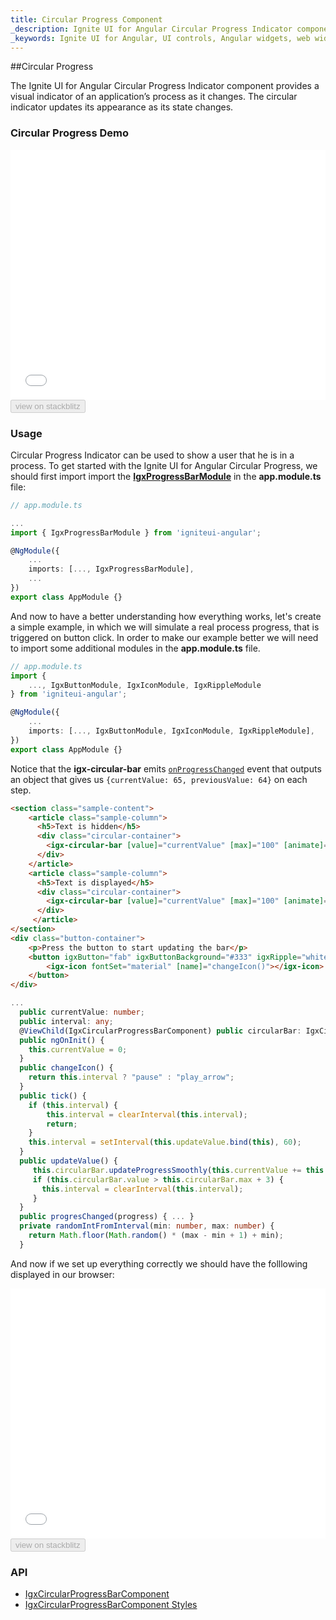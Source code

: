 ```yaml
---
title: Circular Progress Component
_description: Ignite UI for Angular Circular Progress Indicator component allows developers to display progress in a circle with endless customization options.
_keywords: Ignite UI for Angular, UI controls, Angular widgets, web widgets, UI widgets, Angular, Native Angular Components Suite, Native Angular Controls, Native Angular Components Library, Angular Circular Progress components, Angular Circular Progress controls
---
```


##Circular Progress
<p class="highlight">The Ignite UI for Angular Circular Progress Indicator component provides a visual indicator of an application’s process as it changes. The circular indicator updates its appearance as its state changes.<p>
<div class="divider"></div>

### Circular Progress Demo
<div class="sample-container loading" style="height:400px">
    <iframe id="progressbar-sample-iframe" frameborder="0" seamless width="100%" height="100%" src="{environment:demosBaseUrl}/circular-progressbar" onload="onSampleIframeContentLoaded(this);"></iframe>
</div>
<div>
<button data-localize="stackblitz" disabled class="stackblitz-btn" data-iframe-id="progressbar-sample-iframe" data-demos-base-url="{environment:demosBaseUrl}">view on stackblitz</button>
</div>
<div class="divider--half"></div>

### Usage
 Circular Progress Indicator can be used to show a user that he is in a process.
To get started with the Ignite UI for Angular Circular Progress,  we should first import import the [**IgxProgressBarModule**]({environment:angularApiUrl}/classes/igxprogressbarmodule.html) in the **app.module.ts** file:
```typescript
// app.module.ts

...
import { IgxProgressBarModule } from 'igniteui-angular';

@NgModule({
    ...
    imports: [..., IgxProgressBarModule],
    ...
})
export class AppModule {}
```
And now to have a better understanding how everything works, let's create a simple example, in which we will simulate a real process progress, that is
triggered on button click. In order to make our example better we will need to import some additional modules in the **app.module.ts** file.

```typescript
// app.module.ts
import {
    ..., IgxButtonModule, IgxIconModule, IgxRippleModule
} from 'igniteui-angular';

@NgModule({
    ...
    imports: [..., IgxButtonModule, IgxIconModule, IgxRippleModule],
})
export class AppModule {}
```
Notice that the **igx-circular-bar** emits [`onProgressChanged`]({environment:angularApiUrl}/classes/igxcircularprogressbarcomponent.html#onprogresschanged) event that outputs an object that gives us `{currentValue: 65, previousValue: 64}` on each step.

```html
<section class="sample-content">
    <article class="sample-column">
      <h5>Text is hidden</h5>
      <div class="circular-container">
        <igx-circular-bar [value]="currentValue" [max]="100" [animate]="true" [textVisibility]="false" (onProgressChanged)="progresChanged($event)"></igx-circular-bar>
      </div>
    </article>
    <article class="sample-column">
      <h5>Text is displayed</h5>
      <div class="circular-container">
        <igx-circular-bar [value]="currentValue" [max]="100" [animate]="true" [textVisibility]="true" (onProgressChanged)="progresChanged($event)"></igx-circular-bar>
      </div>
     </article>
</section>
<div class="button-container">
    <p>Press the button to start updating the bar</p>
    <button igxButton="fab" igxButtonBackground="#333" igxRipple="white" (click)="tick()">
        <igx-icon fontSet="material" [name]="changeIcon()"></igx-icon>
    </button>
</div>
```

```typescript
...
  public currentValue: number;
  public interval: any;
  @ViewChild(IgxCircularProgressBarComponent) public circularBar: IgxCircularProgressBarComponent;
  public ngOnInit() {
    this.currentValue = 0;
  }
  public changeIcon() {
    return this.interval ? "pause" : "play_arrow";
  }
  public tick() {
    if (this.interval) {
        this.interval = clearInterval(this.interval);
        return;
    }
    this.interval = setInterval(this.updateValue.bind(this), 60);
  }
  public updateValue() {
     this.circularBar.updateProgressSmoothly(this.currentValue += this.randomIntFromInterval(1, 3), 1);
     if (this.circularBar.value > this.circularBar.max + 3) {
       this.interval = clearInterval(this.interval);
     }
  }
  public progresChanged(progress) { ... }
  private randomIntFromInterval(min: number, max: number) {
    return Math.floor(Math.random() * (max - min + 1) + min);
  }
```

And now if we set up everything correctly we should have the folllowing displayed in our browser:
<div class="sample-container loading" style="height:400px">
    <iframe id="progressbar-sample-iframe" frameborder="0" seamless width="100%" height="100%" src="{environment:demosBaseUrl}/circular-progressbar" onload="onSampleIframeContentLoaded(this);"></iframe>
</div>
<div>
<button data-localize="stackblitz" disabled class="stackblitz-btn" data-iframe-id="progressbar-sample-iframe" data-demos-base-url="{environment:demosBaseUrl}">view on stackblitz</button>
</div>
<div class="divider--half"></div>

### API
<div class="divider--half"></div>

* [IgxCircularProgressBarComponent]({environment:angularApiUrl}/classes/igxcircularprogressbarcomponent.html)
* [IgxCircularProgressBarComponent Styles]({environment:sassApiUrl}/index.html#function-igx-progress-circular-theme)
